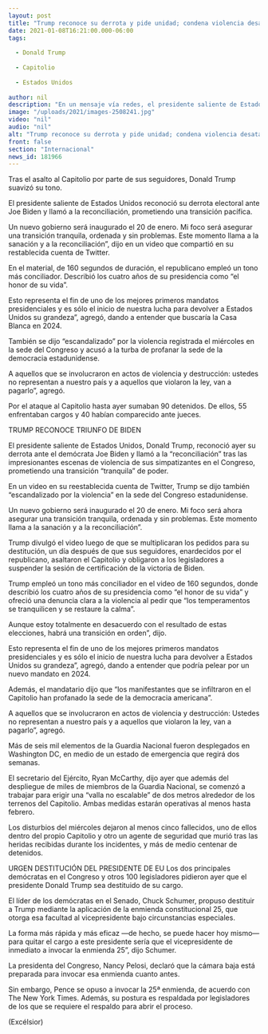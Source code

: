 ```yaml
---
layout: post
title: "Trump reconoce su derrota y pide unidad; condena violencia desatada en asalto al Capitolio"
date: 2021-01-08T16:21:00.000-06:00
tags:
  
  - Donald Trump
  
  - Capitolio
  
  - Estados Unidos
  
author: nil
description: "En un mensaje vía redes, el presidente saliente de Estados Unidos admitió que una nueva administración tomará posesión el 20 de enero, por lo que es necesaria la reconciliación"
image: "/uploads/2021/images-2508241.jpg"
video: "nil"
audio: "nil"
alt: "Trump reconoce su derrota y pide unidad; condena violencia desatada en asalto al Capitolio"
front: false
section: "Internacional"
news_id: 181966
---
```


Tras el asalto al Capitolio por parte de sus seguidores, Donald Trump suavizó su tono.

El presidente saliente de Estados Unidos reconoció su derrota electoral ante Joe Biden y llamó a la reconciliación, prometiendo una transición pacífica.

Un nuevo gobierno será inaugurado el 20 de enero. Mi foco será asegurar una transición tranquila, ordenada y sin problemas. Este momento llama a la sanación y a la reconciliación”, dijo en un video que compartió en su restablecida cuenta de Twitter.

En el material, de 160 segundos de duración, el republicano empleó un tono más conciliador. Describió los cuatro años de su presidencia como “el honor de su vida”.

Esto representa el fin de uno de los mejores primeros mandatos presidenciales y es sólo el inicio de nuestra lucha para devolver a Estados Unidos su grandeza”, agregó, dando a entender que buscaría la Casa Blanca en 2024.

También se dijo “escandalizado” por la violencia registrada el miércoles en la sede del Congreso y acusó a la turba de profanar la sede de la democracia estadunidense.

A aquellos que se involucraron en actos de violencia y destrucción: ustedes no representan a nuestro país y a aquellos que violaron la ley, van a pagarlo”, agregó.

Por el ataque al Capitolio hasta ayer sumaban 90 detenidos. De ellos, 55 enfrentaban cargos y 40 habían comparecido ante jueces.

 
TRUMP RECONOCE TRIUNFO DE BIDEN

El presidente saliente de Estados Unidos, Donald Trump, reconoció ayer su derrota ante el demócrata Joe Biden y llamó a la “reconciliación” tras las impresionantes escenas de violencia de sus simpatizantes en el Congreso, prometiendo una transición “tranquila” de poder.

En un video en su reestablecida cuenta de Twitter, Trump se dijo también “escandalizado por la violencia” en la sede del Congreso estadunidense.

Un nuevo gobierno será inaugurado el 20 de enero. Mi foco será ahora asegurar una transición tranquila, ordenada y sin problemas. Este momento llama a la sanación y a la reconciliación”.

Trump divulgó el video luego de que se multiplicaran los pedidos para su destitución, un día después de que sus seguidores, enardecidos por el republicano, asaltaron el Capitolio y obligaron a los legisladores a suspender la sesión de certificación de la victoria de Biden.

Trump empleó un tono más conciliador en el video de 160 segundos, donde describió los cuatro años de su presidencia como “el honor de su vida” y ofreció una denuncia clara a la violencia al pedir que “los temperamentos se tranquilicen y se restaure la calma”.

Aunque estoy totalmente en desacuerdo con el resultado de estas elecciones, habrá una transición en orden”, dijo.

 
Esto representa el fin de uno de los mejores primeros mandatos presidenciales y es sólo el inicio de nuestra lucha para devolver a Estados Unidos su grandeza”, agregó, dando a entender que podría pelear por un nuevo mandato en 2024.

Además, el mandatario dijo que “los manifestantes que se infiltraron en el Capitolio han profanado la sede de la democracia americana”.

A aquellos que se involucraron en actos de violencia y destrucción: Ustedes no representan a nuestro país y a aquellos que violaron la ley, van a pagarlo”, agregó.

Más de seis mil elementos de la Guardia Nacional fueron desplegados en Washington DC, en medio de un estado de emergencia que regirá dos semanas.

El secretario del Ejército, Ryan McCarthy, dijo ayer que además del despliegue de miles de miembros de la Guardia Nacional, se comenzó a trabajar para erigir una “valla no escalable” de dos metros alrededor de los terrenos del Capitolio. Ambas medidas estarán operativas al menos hasta febrero.

Los disturbios del miércoles dejaron al menos cinco fallecidos, uno de ellos dentro del propio Capitolio y otro un agente de seguridad que murió tras las heridas recibidas durante los incidentes, y más de medio centenar de detenidos.

URGEN DESTITUCIÓN DEL PRESIDENTE DE EU
Los dos principales demócratas en el Congreso y otros 100 legisladores pidieron ayer que el presidente Donald Trump sea destituido de su cargo.

El líder de los demócratas en el Senado, Chuck Schumer, propuso destituir a Trump mediante la aplicación de la enmienda constitucional 25, que otorga esa facultad al vicepresidente bajo circunstancias especiales.

La forma más rápida y más eficaz —de hecho, se puede hacer hoy mismo— para quitar el cargo a este presidente sería que el vicepresidente de inmediato a invocar la enmienda 25”, dijo Schumer.

La presidenta del Congreso, Nancy Pelosi, declaró que la cámara baja está preparada para invocar esa enmienda cuanto antes.

Sin embargo, Pence se opuso a invocar la 25ª enmienda, de acuerdo con The New York Times. Además, su postura es respaldada por legisladores de los que se requiere el respaldo para abrir el proceso.

(Excélsior)